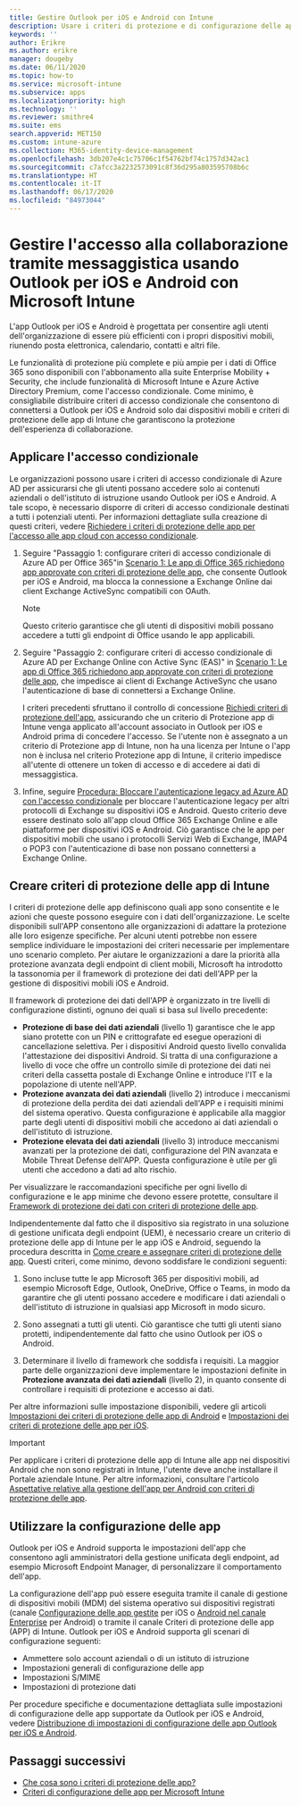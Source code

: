 ```yaml
---
title: Gestire Outlook per iOS e Android con Intune
description: Usare i criteri di protezione e di configurazione delle app di Intune con Outlook per iOS e Android per garantire che l'accesso alle esperienze di collaborazione in team venga sempre eseguito con misure di sicurezza applicate.
keywords: ''
author: Erikre
ms.author: erikre
manager: dougeby
ms.date: 06/11/2020
ms.topic: how-to
ms.service: microsoft-intune
ms.subservice: apps
ms.localizationpriority: high
ms.technology: ''
ms.reviewer: smithre4
ms.suite: ems
search.appverid: MET150
ms.custom: intune-azure
ms.collection: M365-identity-device-management
ms.openlocfilehash: 3db207e4c1c75706c1f54762bf74c1757d342ac1
ms.sourcegitcommit: c7afcc3a2232573091c8f36d295a803595708b6c
ms.translationtype: HT
ms.contentlocale: it-IT
ms.lasthandoff: 06/17/2020
ms.locfileid: "84973044"
---
```

# <a name="manage-messaging-collaboration-access-by-using-outlook-for-ios-and-android-with-microsoft-intune"></a>Gestire l'accesso alla collaborazione tramite messaggistica usando Outlook per iOS e Android con Microsoft Intune

L'app Outlook per iOS e Android è progettata per consentire agli utenti dell'organizzazione di essere più efficienti con i propri dispositivi mobili, riunendo posta elettronica, calendario, contatti e altri file.

Le funzionalità di protezione più complete e più ampie per i dati di Office 365 sono disponibili con l'abbonamento alla suite Enterprise Mobility + Security, che include funzionalità di Microsoft Intune e Azure Active Directory Premium, come l'accesso condizionale. Come minimo, è consigliabile distribuire criteri di accesso condizionale che consentono di connettersi a Outlook per iOS e Android solo dai dispositivi mobili e criteri di protezione delle app di Intune che garantiscono la protezione dell'esperienza di collaborazione.

## <a name="apply-conditional-access"></a>Applicare l'accesso condizionale
Le organizzazioni possono usare i criteri di accesso condizionale di Azure AD per assicurarsi che gli utenti possano accedere solo ai contenuti aziendali o dell'istituto di istruzione usando Outlook per iOS e Android. A tale scopo, è necessario disporre di criteri di accesso condizionale destinati a tutti i potenziali utenti. Per informazioni dettagliate sulla creazione di questi criteri, vedere [Richiedere i criteri di protezione delle app per l'accesso alle app cloud con accesso condizionale](https://docs.microsoft.com/azure/active-directory/conditional-access/app-protection-based-conditional-access).

1. Seguire "Passaggio 1: configurare criteri di accesso condizionale di Azure AD per Office 365"in [Scenario 1: Le app di Office 365 richiedono app approvate con criteri di protezione delle app](https://docs.microsoft.com/azure/active-directory/conditional-access/app-protection-based-conditional-access#scenario-1-office-365-apps-require-approved-apps-with-app-protection-policies), che consente Outlook per iOS e Android, ma blocca la connessione a Exchange Online dai client Exchange ActiveSync compatibili con OAuth.

   > [!NOTE]
   > Questo criterio garantisce che gli utenti di dispositivi mobili possano accedere a tutti gli endpoint di Office usando le app applicabili.

2. Seguire "Passaggio 2: configurare criteri di accesso condizionale di Azure AD per Exchange Online con Active Sync (EAS)" in [Scenario 1: Le app di Office 365 richiedono app approvate con criteri di protezione delle app](https://docs.microsoft.com/azure/active-directory/conditional-access/app-protection-based-conditional-access#scenario-1-office-365-apps-require-approved-apps-with-app-protection-policies), che impedisce ai client di Exchange ActiveSync che usano l'autenticazione di base di connettersi a Exchange Online.

   I criteri precedenti sfruttano il controllo di concessione [Richiedi criteri di protezione dell'app](https://docs.microsoft.com/azure/active-directory/active-directory-conditional-access-technical-reference), assicurando che un criterio di Protezione app di Intune venga applicato all'account associato in Outlook per iOS e Android prima di concedere l'accesso. Se l'utente non è assegnato a un criterio di Protezione app di Intune, non ha una licenza per Intune o l'app non è inclusa nel criterio Protezione app di Intune, il criterio impedisce all'utente di ottenere un token di accesso e di accedere ai dati di messaggistica.

3. Infine, seguire [Procedura: Bloccare l'autenticazione legacy ad Azure AD con l'accesso condizionale](https://docs.microsoft.com/azure/active-directory/conditional-access/block-legacy-authentication) per bloccare l'autenticazione legacy per altri protocolli di Exchange su dispositivi iOS e Android. Questo criterio deve essere destinato solo all'app cloud Office 365 Exchange Online e alle piattaforme per dispositivi iOS e Android. Ciò garantisce che le app per dispositivi mobili che usano i protocolli Servizi Web di Exchange, IMAP4 o POP3 con l'autenticazione di base non possano connettersi a Exchange Online.

## <a name="create-intune-app-protection-policies"></a>Creare criteri di protezione delle app di Intune

I criteri di protezione delle app definiscono quali app sono consentite e le azioni che queste possono eseguire con i dati dell'organizzazione. Le scelte disponibili sull'APP consentono alle organizzazioni di adattare la protezione alle loro esigenze specifiche. Per alcuni utenti potrebbe non essere semplice individuare le impostazioni dei criteri necessarie per implementare uno scenario completo. Per aiutare le organizzazioni a dare la priorità alla protezione avanzata degli endpoint di client mobili, Microsoft ha introdotto la tassonomia per il framework di protezione dei dati dell'APP per la gestione di dispositivi mobili iOS e Android.

Il framework di protezione dei dati dell'APP è organizzato in tre livelli di configurazione distinti, ognuno dei quali si basa sul livello precedente:

- **Protezione di base dei dati aziendali** (livello 1) garantisce che le app siano protette con un PIN e crittografate ed esegue operazioni di cancellazione selettiva. Per i dispositivi Android questo livello convalida l'attestazione dei dispositivi Android. Si tratta di una configurazione a livello di voce che offre un controllo simile di protezione dei dati nei criteri della cassetta postale di Exchange Online e introduce l'IT e la popolazione di utente nell'APP.
- **Protezione avanzata dei dati aziendali** (livello 2) introduce i meccanismi di protezione della perdita dei dati aziendali dell'APP e i requisiti minimi del sistema operativo. Questa configurazione è applicabile alla maggior parte degli utenti di dispositivi mobili che accedono ai dati aziendali o dell'istituto di istruzione.
- **Protezione elevata dei dati aziendali** (livello 3) introduce meccanismi avanzati per la protezione dei dati, configurazione del PIN avanzata e Mobile Threat Defense dell'APP. Questa configurazione è utile per gli utenti che accedono a dati ad alto rischio.

Per visualizzare le raccomandazioni specifiche per ogni livello di configurazione e le app minime che devono essere protette, consultare il [Framework di protezione dei dati con criteri di protezione delle app](app-protection-framework.md).

Indipendentemente dal fatto che il dispositivo sia registrato in una soluzione di gestione unificata degli endpoint (UEM), è necessario creare un criterio di protezione delle app di Intune per le app iOS e Android, seguendo la procedura descritta in [Come creare e assegnare criteri di protezione delle app](app-protection-policies.md). Questi criteri, come minimo, devono soddisfare le condizioni seguenti:

1. Sono incluse tutte le app Microsoft 365 per dispositivi mobili, ad esempio Microsoft Edge, Outlook, OneDrive, Office o Teams, in modo da garantire che gli utenti possano accedere e modificare i dati aziendali o dell'istituto di istruzione in qualsiasi app Microsoft in modo sicuro.

2. Sono assegnati a tutti gli utenti. Ciò garantisce che tutti gli utenti siano protetti, indipendentemente dal fatto che usino Outlook per iOS o Android.

3. Determinare il livello di framework che soddisfa i requisiti. La maggior parte delle organizzazioni deve implementare le impostazioni definite in **Protezione avanzata dei dati aziendali** (livello 2), in quanto consente di controllare i requisiti di protezione e accesso ai dati.

Per altre informazioni sulle impostazione disponibili, vedere gli articoli [Impostazioni dei criteri di protezione delle app di Android](app-protection-policy-settings-android.md) e [Impostazioni dei criteri di protezione delle app per iOS](app-protection-policy-settings-ios.md).

> [!IMPORTANT]
> Per applicare i criteri di protezione delle app di Intune alle app nei dispositivi Android che non sono registrati in Intune, l'utente deve anche installare il Portale aziendale Intune. Per altre informazioni, consultare l'articolo [Aspettative relative alla gestione dell'app per Android con criteri di protezione delle app](../fundamentals/end-user-mam-apps-android.md).

## <a name="utilize-app-configuration"></a>Utilizzare la configurazione delle app

Outlook per iOS e Android supporta le impostazioni dell'app che consentono agli amministratori della gestione unificata degli endpoint, ad esempio Microsoft Endpoint Manager, di personalizzare il comportamento dell'app.

La configurazione dell'app può essere eseguita tramite il canale di gestione di dispositivi mobili (MDM) del sistema operativo sui dispositivi registrati (canale [Configurazione delle app gestite](https://developer.apple.com/library/content/samplecode/sc2279/Introduction/Intro.html) per iOS o [Android nel canale Enterprise](https://developer.android.com/work/managed-configurations) per Android) o tramite il canale Criteri di protezione delle app (APP) di Intune. Outlook per iOS e Android supporta gli scenari di configurazione seguenti:

- Ammettere solo account aziendali o di un istituto di istruzione
- Impostazioni generali di configurazione delle app
- Impostazioni S/MIME
- Impostazioni di protezione dati

Per procedure specifiche e documentazione dettagliata sulle impostazioni di configurazione delle app supportate da Outlook per iOS e Android, vedere [Distribuzione di impostazioni di configurazione delle app Outlook per iOS e Android](https://docs.microsoft.com/exchange/clients-and-mobile-in-exchange-online/outlook-for-ios-and-android/outlook-for-ios-and-android-configuration-with-microsoft-intune).

## <a name="next-steps"></a>Passaggi successivi

- [Che cosa sono i criteri di protezione delle app?](app-protection-policy.md) 
- [Criteri di configurazione delle app per Microsoft Intune](app-configuration-policies-overview.md)